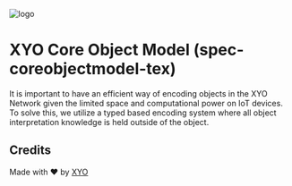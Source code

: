 [logo]: https://www.xy.company/img/home/logo_xy.png

![logo]

# XYO Core Object Model (spec-coreobjectmodel-tex)

It is important to have an efficient way of encoding objects in the XYO Network given  the  limited  space  and  computational  power  on  IoT  devices.   To  solve this, we utilize a typed based encoding system where all object interpretation knowledge is held outside of the object.

## Credits
Made with ❤️
by [XYO](https://xyo.network)